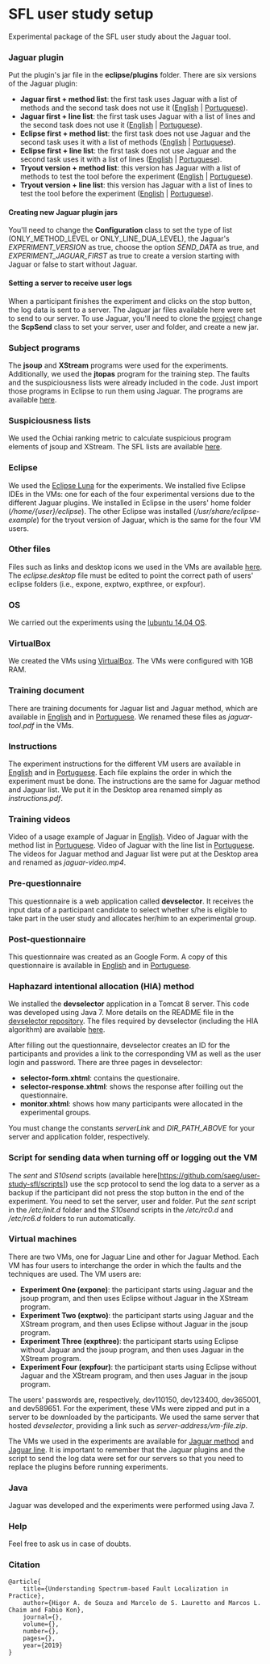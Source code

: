 # SFL user study setup
Experimental package of the SFL user study about the Jaguar tool.

### Jaguar plugin
Put the plugin's jar file in the **eclipse/plugins** folder.
There are six versions of the Jaguar plugin:
- **Jaguar first + method list**: the first task uses Jaguar with a list of methods and the second task does not use it ([English](https://github.com/saeg/user-study-sfl/blob/master/plugin-en/br.usp.each.saeg.jaguar.plugin_jaguar_1st_method.jar) | [Portuguese](https://github.com/saeg/user-study-sfl/blob/master/plugin-pt/br.usp.each.saeg.jaguar.plugin_jaguar_1st_method.jar)).
- **Jaguar first + line list**: the first task uses Jaguar with a list of lines and the second task does not use it ([English](https://github.com/saeg/user-study-sfl/blob/master/plugin-en/br.usp.each.saeg.jaguar.plugin_jaguar_1st_line.jar) | [Portuguese](https://github.com/saeg/user-study-sfl/blob/master/plugin-pt/br.usp.each.saeg.jaguar.plugin_jaguar_1st_line.jar)).
- **Eclipse first + method list**: the first task does not use Jaguar and the second task uses it with a list of methods ([English](https://github.com/saeg/user-study-sfl/blob/master/plugin-en/br.usp.each.saeg.jaguar.plugin_eclipse_1st_method.jar) | [Portuguese](https://github.com/saeg/user-study-sfl/blob/master/plugin-pt/br.usp.each.saeg.jaguar.plugin_eclipse_1st_method.jar)).
- **Eclipse first + line list**: the first task does not use Jaguar and the second task uses it with a list of lines ([English](https://github.com/saeg/user-study-sfl/blob/master/plugin-en/br.usp.each.saeg.jaguar.plugin_eclipse_1st_line.jar) | [Portuguese](https://github.com/saeg/user-study-sfl/blob/master/plugin-pt/br.usp.each.saeg.jaguar.plugin_eclipse_1st_line.jar)).
- **Tryout version + method list**: this version has Jaguar with a list of methods to test the tool before the experiment ([English](https://github.com/saeg/user-study-sfl/blob/master/plugin-en/br.usp.each.saeg.jaguar.plugin_tryout_method.jar) | [Portuguese](https://github.com/saeg/user-study-sfl/blob/master/plugin-pt/br.usp.each.saeg.jaguar.plugin_tryout_method.jar)).
- **Tryout version + line list**: this version has Jaguar with a list of lines to test the tool before the experiment ([English](https://github.com/saeg/user-study-sfl/blob/master/plugin-en/br.usp.each.saeg.jaguar.plugin_tryout_line.jar) | [Portuguese](https://github.com/saeg/user-study-sfl/blob/master/plugin-pt/br.usp.each.saeg.jaguar.plugin_tryout_line.jar)).

#### Creating new Jaguar plugin jars
You'll need to change the **Configuration** class to set the type of list (ONLY_METHOD_LEVEL or ONLY_LINE_DUA_LEVEL), the Jaguar's *EXPERIMENT_VERSION* as true, choose the option *SEND_DATA* as true, and *EXPERIMENT_JAGUAR_FIRST* as true to create a version starting with Jaguar or false to start without Jaguar. 

#### Setting a server to receive user logs 
When a participant finishes the experiment and clicks on the stop button, the log data is sent to a server. The Jaguar jar files available here were set to send to our server. 
To use Jaguar, you'll need to clone the [project](https://github.com/saeg/jaguar) change the **ScpSend** class to set your server, user and folder, and create a new jar.

### Subject programs
The **jsoup** and **XStream** programs were used for the experiments. Additionally, we used the **jtopas** program for the training step. The faults and the suspiciousness lists were already included in the code. Just import those programs in Eclipse to run them using Jaguar. The programs are available [here](https://github.com/saeg/user-study-sfl/tree/master/programs).

### Suspiciousness lists
We used the Ochiai ranking metric to calculate suspicious program elements of jsoup and XStream. The SFL lists are available [here](https://github.com/saeg/user-study-sfl/tree/master/susp-lists).

### Eclipse
We used the [Eclipse Luna](https://www.eclipse.org/downloads/packages/release/luna/sr2/eclipse-ide-java-developers) for the experiments. 
We installed five Eclipse IDEs in the VMs: one for each of the four experimental versions due to the different Jaguar plugins. We installed in Eclipse in the users' home folder (*/home/{user}/eclipse*). The other Eclipse was installed (*/usr/share/eclipse-example*) for the tryout version of Jaguar, which is the same for the four VM users.

### Other files
Files such as links and desktop icons we used in the VMs are available [here](https://github.com/saeg/user-study-sfl/vm-files).
The *eclipse.desktop* file must be edited to point the correct path of users' eclipse folders (i.e., expone, exptwo, expthree, or expfour).

### OS 
We carried out the experiments using the [lubuntu 14.04 OS](http://cdimage.ubuntu.com/lubuntu/releases/14.04/release).

### VirtualBox
We created the VMs using [VirtualBox](https://www.virtualbox.org/wiki/Linux_Downloads). The VMs were configured with 1GB RAM. 

### Training document
There are training documents for Jaguar list and Jaguar method, which are available in [English](https://github.com/saeg/user-study-sfl/tree/master/training-en) and in [Portuguese](https://github.com/saeg/user-study-sfl/tree/master/training-pt). We renamed these files as *jaguar-tool.pdf* in the VMs.

### Instructions
The experiment instructions for the different VM users are available in [English](https://github.com/saeg/user-study-sfl/tree/master/instructions-en) and in [Portuguese](https://github.com/saeg/user-study-sfl/tree/master/instructions-pt). Each file explains the order in which the experiment must be done. The instructions are the same for Jaguar method and Jaguar list. We put it in the Desktop area renamed simply as *instructions.pdf*.

### Training videos
Video of a usage example of Jaguar in [English](https://youtu.be/qt_7BN_8KnA).
Video of Jaguar with the method list in [Portuguese](https://youtu.be/9PVevoo29_U).
Video of Jaguar with the line list in [Portuguese](https://youtu.be/8CY0ZUx8TWg).
The videos for Jaguar method and Jaguar list were put at the Desktop area and renamed as *jaguar-video.mp4*.

### Pre-questionnaire
This questionnaire is a web application called **devselector**. It receives the input data of a participant candidate to select whether s/he is eligible to take part in the user study and allocates her/him to an experimental group. 

### Post-questionnaire
This questionnaire was created as an Google Form. A copy of this questionnaire is available in [English](https://drive.google.com/open?id=1ZrAW74ASmBE6JdzCOl-4GUihvUAJOSYVE2z4SQBEuSA) and in [Portuguese](https://drive.google.com/open?id=1HD6oaoi9RRV41Yl9TxpUqhiDuUSdZdvxzqngU2-8ITI).

### Haphazard intentional allocation (HIA) method
We installed the **devselector** application in a Tomcat 8 server. This code was developed using Java 7. More details on the README file in the [devselector repository](https://github.com/saeg/devselector). The files required by devselector (including the HIA algorithm) are available [here](https://github.com/saeg/user-study-sfl/tree/master/hia-allocation).
 
After filling out the questionnaire, devselector creates an ID for the participants and provides a link to the corresponding VM as well as the user login and password.
There are three pages in devselector:
- **selector-form.xhtml**: contains the questionaire.
- **selector-response.xhtml**: shows the response after foilling out the questionnaire.
- **monitor.xhtml**: shows how many participants were allocated in the experimental groups.

You must change the constants *serverLink* and *DIR_PATH_ABOVE* for your server and application folder, respectively.

### Script for sending data when turning off or logging out the VM
The *sent* and *S10send* scripts (available here[https://github.com/saeg/user-study-sfl/scripts]) use the scp protocol to send the log data to a server as a backup if the participant did not press the stop button in the end of the experiment.
You need to set the server, user and folder. Put the *sent* script in the */etc/init.d* folder and the *S10send* scripts in the */etc/rc0.d* and */etc/rc6.d* folders to run automatically.

### Virtual machines
There are two VMs, one for Jaguar Line and other for Jaguar Method. Each VM has four users to interchange the order in which the faults and the techniques are used. 
The VM users are:
- **Experiment One (expone)**: the participant starts using Jaguar and the jsoup program, and then uses Eclipse without Jaguar in the XStream program.
- **Experiment Two (exptwo)**: the participant starts using Jaguar and the XStream program, and then uses Eclipse without Jaguar in the jsoup program. 
- **Experiment Three (expthree)**: the participant starts using Eclipse without Jaguar and the jsoup program, and then uses Jaguar in the XStream program.
- **Experiment Four (expfour)**: the participant starts using Eclipse without Jaguar and the XStream program, and then uses Jaguar in the jsoup program.

The users' passwords are, respectively, dev110150, dev123400, dev365001, and dev589651.
For the experiment, these VMs were zipped and put in a server to be downloaded by the participants. We used the same server that hosted *devselector*, providing a link such as *server-address/vm-file.zip*.

The VMs we used in the experiments are available for [Jaguar method](https://drive.google.com/file/d/1CVgd0xWGLckFrLUEY3DhGs3U91RE5pXr/view?usp=sharing) and [Jaguar line](https://drive.google.com/file/d/1Ijc4bWME78T8jwfzABulicIouNivp2W9/view?usp=sharing). It is important to remember that the Jaguar plugins and the script to send the log data were set for our servers so that you need to replace the plugins before running experiments.

### Java
Jaguar was developed and the experiments were performed using Java 7.

### Help
Feel free to ask us in case of doubts.

### Citation
```
@article{
	title={Understanding Spectrum-based Fault Localization in Practice},
	author={Higor A. de Souza and Marcelo de S. Lauretto and Marcos L. Chaim and Fabio Kon},
	journal={},
	volume={},
	number={},
	pages={},
	year={2019}
}
```
